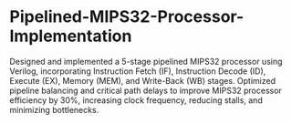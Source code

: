 # Pipelined-MIPS32-Processor-Implementation
 Designed and implemented a 5-stage pipelined MIPS32 processor using Verilog, incorporating Instruction
 Fetch (IF), Instruction Decode (ID), Execute (EX), Memory (MEM), and Write-Back (WB) stages.
 Optimized pipeline balancing and critical path delays to improve MIPS32 processor efficiency by 30%,
 increasing clock frequency, reducing stalls, and minimizing bottlenecks.
